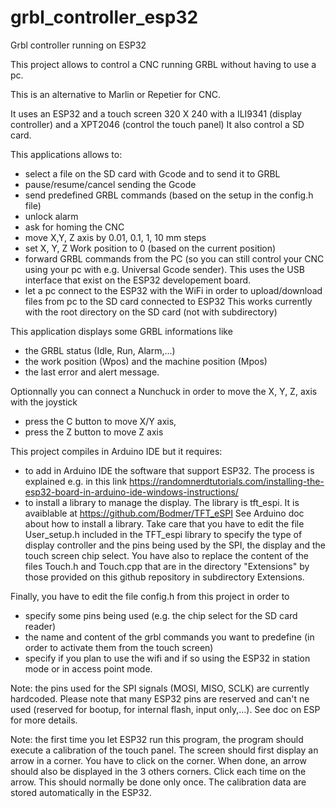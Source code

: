 # grbl_controller_esp32
Grbl controller running on ESP32

This project allows to control a CNC running GRBL without having to use a pc.

This is an alternative to Marlin or Repetier for CNC.

It uses an ESP32 and a touch screen 320 X 240 with a ILI9341 (display controller) and a XPT2046 (control the touch panel)
It also control a SD card.

This applications allows to:
- select a file on the SD card with Gcode and to send it to GRBL
- pause/resume/cancel sending the Gcode
- send predefined GRBL commands (based on the setup in the config.h file)
- unlock alarm
- ask for homing the CNC
- move X,Y, Z axis by 0.01, 0.1, 1, 10 mm steps
- set X, Y, Z Work position to 0 (based on the current position)
- forward GRBL commands from the PC (so you can still control your CNC using your pc with e.g. Universal Gcode sender).
  This uses the USB interface that exist on the ESP32 developement board.
- let a pc connect to the ESP32 with the WiFi in order to upload/download files from pc to the SD card connected to ESP32
  This works currently with the root directory on the SD card (not with subdirectory) 

This application displays some GRBL informations like
- the GRBL status (Idle, Run, Alarm,...)
- the work position (Wpos) and the machine position (Mpos)
- the last error and alert message.

Optionnally you can connect a Nunchuck in order to move the X, Y, Z, axis with the joystick 
- press the C button to move X/Y axis,
- press the Z button to move Z axis

This project compiles in Arduino IDE but it requires:
- to add in Arduino IDE the software that support ESP32. The process is explained e.g. in this link
	https://randomnerdtutorials.com/installing-the-esp32-board-in-arduino-ide-windows-instructions/
- to install a library to manage the display. The library is tft_espi. It is avaiblable at 
	https://github.com/Bodmer/TFT_eSPI
	See Arduino doc about how to install a library.
Take care that you have to edit the file User_setup.h included in the TFT_espi library to specify the type of display controller and the pins being used by the SPI, the display and the touch screen chip select.
You have also to replace the content of the files Touch.h and Touch.cpp that are in the directory "Extensions" by those provided on this github repository in subdirectory Extensions.

Finally, you have to edit the file config.h from this project in order to 
- specify some pins being used (e.g. the chip select for the SD card reader)
- the name and content of the grbl commands you want to predefine (in order to activate them from the touch screen)
- specify if you plan to use the wifi and if so using the ESP32 in station mode or in access point mode.  
 
Note: the pins used for the SPI signals (MOSI, MISO, SCLK) are currently hardcoded.
Please note that many ESP32 pins are reserved and can't ne used (reserved for bootup, for internal flash, input only,...). See doc on ESP for more details.

Note: the first time you let ESP32 run this program, the program should execute a calibration of the touch panel.
The screen should first display an arrow in a corner. You have to click on the corner.
When done, an arrow should also be displayed in the 3 others corners. Click each time on the arrow.
This should normally be done only once. The calibration data are stored automatically in the ESP32.   
